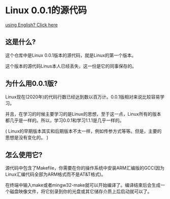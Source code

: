 # Linux 0.0.1的源代码
[using English? Click here](README-EN.md)

## 这是什么?
这个仓库中是Linux 0.0.1版本的源代码，就是Linux的第一个版本。

这个版本的源代码Linus本人已经丢失，这一份是它的同事保存的。

## 为什么用0.0.1版?
Linux现在(2020年)的代码行数已经达到数以百万计。0.0.1版相对来说比较容易学习。

并且，在学习的时候主要学习的是Linux的思想，至于这一点，Linux所有的版本都几乎是一样的。所以，学习0.0.1和学习1.1.1是几乎一样的。

(
    Linux的早期版本其实和后期版本不太一样，例如传参方式等等。但是，主要的思想是没有变化的。
)

## 怎么使用它?

源代码中包含了Makefile，你需要在你的操作系统中安装ARM汇编版的GCC(因为Linux汇编代码全部为ARM格式而不是AT&T格式)。

在终端中输入make或者mingw32-make就可以开始编译了。编译结束后会生成一个磁盘映像文件，将它刻录到你的光盘或其它储存介质上后启动就可以了。
